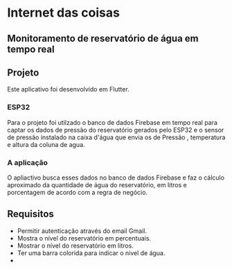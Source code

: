 # Internet das coisas

## Monitoramento de reservatório de água em tempo real



## Projeto 

Este aplicativo foi desenvolvido em Flutter.

### ESP32

Para o projeto foi utilzado o banco de dados Firebase em tempo real para captar os dados de pressão do reservatório gerados pelo ESP32 e o sensor de pressão instalado na caixa d'água que envia os de Pressão , temperatura e altura da coluna de agua.

### A aplicação 

O apliactivo busca esses dados no banco de dados Firebase e faz o cálculo aproximado da quantidade de água do reservatório, em litros e porcentagem de acordo com a regra de negócio.

## Requisitos

- Permitir autenticação através do email Gmail. 
- Mostra o nível do reservatório em percentuais.
- Mostrar o nível do reservatório em litros.
- Ter uma barra colorida para indicar o nivel de água. 
- 



